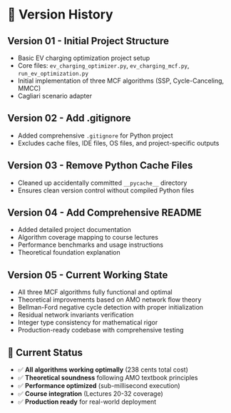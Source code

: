 # 📝 Version History

## Version 01 - Initial Project Structure
- Basic EV charging optimization project setup
- Core files: `ev_charging_optimizer.py`, `ev_charging_mcf.py`, `run_ev_optimization.py`
- Initial implementation of three MCF algorithms (SSP, Cycle-Canceling, MMCC)
- Cagliari scenario adapter

## Version 02 - Add .gitignore
- Added comprehensive `.gitignore` for Python project
- Excludes cache files, IDE files, OS files, and project-specific outputs

## Version 03 - Remove Python Cache Files
- Cleaned up accidentally committed `__pycache__` directory
- Ensures clean version control without compiled Python files

## Version 04 - Add Comprehensive README
- Added detailed project documentation
- Algorithm coverage mapping to course lectures
- Performance benchmarks and usage instructions
- Theoretical foundation explanation

## Version 05 - Current Working State
- All three MCF algorithms fully functional and optimal
- Theoretical improvements based on AMO network flow theory
- Bellman-Ford negative cycle detection with proper initialization
- Residual network invariants verification
- Integer type consistency for mathematical rigor
- Production-ready codebase with comprehensive testing

## 🎯 Current Status
- ✅ **All algorithms working optimally** (238 cents total cost)
- ✅ **Theoretical soundness** following AMO textbook principles  
- ✅ **Performance optimized** (sub-millisecond execution)
- ✅ **Course integration** (Lectures 20-32 coverage)
- ✅ **Production ready** for real-world deployment
